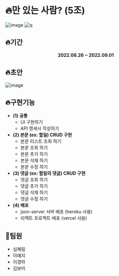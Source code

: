 # 🔥만 있는 사람? (5조)
![image](https://user-images.githubusercontent.com/108657283/187911187-7ff5b339-4352-4c34-9614-9ee5d3afcffe.png)
![q](https://user-images.githubusercontent.com/108657283/187939285-2834bfdd-b497-4984-a390-a291d6d3cb35.gif)


## 🔥기간
**<p align="center">2022.08.26 ~ 2022.09.01</p>**

## 🔥초안
![image](https://user-images.githubusercontent.com/108657283/187909339-0221b329-9bf7-44fc-a3d1-b826647775f7.png)

## 🔥구현기능
 - **(1) 공통**
    - UI 구현하기
    - API 명세서 작성하기
- **(2) 본문 (ex: 할일) CRUD 구현**
    - 본문 리스트 조회 하기
    - 본문 조회 하기
    - 본문 추가 하기
    - 본문 삭제 하기
    - 본문 수정 하기
- **(3) 댓글 (ex: 할일의 댓글) CRUD 구현**
    - 댓글 조회 하기
    - 댓글 추가 하기
    - 댓글 삭제 하기
    - 댓글 수정 하기
- **(4) 배포**
    - json-server 서버 배포 (heroku 사용)
    - 리액트 프로젝트 배포 (vercel 사용)

## 💖팀원
 - 심혜림
 - 이예지
 - 이경하
 - 김보미
